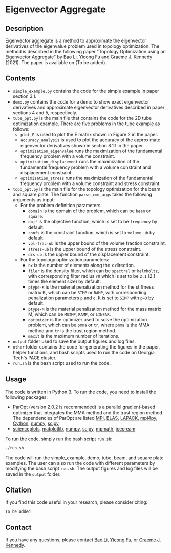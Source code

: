 # Eigenvector Aggregate

## Description
Eigenvector aggregate is a method to approximate the eigenvector derivatives of the eigenvalue problem used in topology optimization. The method is described in the following paper "Topology Optimization using an Eigenvector Aggregate" by Bao Li, Yicong Fu and Graeme J. Kennedy (2021). The paper is available on (To be added).

## Contents
- `simple_example.py` contains the code for the simple example in paper section 3.1.
- `demo.py` contains the code for a demo to show exact eigenvector derivatives and approximate eigenvector derivatives described in paper sections 4 and 5, respectively.
- `tube_opt.py` is the main file that contains the code for the 2D tube optimization example. There are five problems in the tube example as follows:
  - `plot_E` is used to plot the E matrix shown in Figure 2 in the paper.
  - `accuracy_analysis` is used to plot the accuracy of the approximate eigenvector derivatives shown in section 8.1.1 in the paper.
  - `optimization_eigenvalue` runs the maximization of the fundamental frequency problem with a volume constraint.
  - `optimization_displacement` runs the maximization of the fundamental frequency problem with a volume constraint and displacement constraint.
  - `optimization_stress` runs the maximization of the fundamental frequency problem with a volume constraint and stress constraint.
- `topo_opt.py` is the main file for the topology optimization for the beam and square plate. The function `parse_cmd_args` takes the following arguments as input:
  - For the problem definition parameters:
    - `domain` is the domain of the problem, which can be `beam` or `square`.
    - `objf` is the objective function, which is set to be `frequency` by default.
    - `confs` is the constraint function, which is set to `volume_ub` by default.
    - `vol-frac-ub` is the upper bound of the volume fraction constraint.
    - `stress-ub` is the upper bound of the stress constraint.
    - `dis-ub` is the upper bound of the displacement constraint.
  - For the topology optimization parameters:
    - `nx` is the number of elements along the x direction.
    - `filer` is the density filter, which can be `spectral` or `helmholtz`, with corresponding filter radius `r0` which is set to be `2.1` (2.1 times the element size) by default.
    - `ptype-K` is the material penalization method for the stiffness matrix K, which can be `SIMP` or `RAMP`, with corresponding penalization parameters `p` and `q`. It is set to `SIMP` with `p=3` by default.
    - `ptype-M` is the material penalization method for the mass matrix M, which can be `MSIMP`, `RAMP`, or `LINEAR`.
    - `optimizer` is the optimizer used to solve the optimization problem, which can be `pmma` or `tr`, where `pmma` is the MMA method and `tr` is the trust region method.
    - `maxit` is the maximum number of iterations.
- `output` folder used to save the output figures and log files.
- `other` folder contains the code for generating the figures in the paper, helper functions, and bash scripts used to run the code on Georgia Tech's PACE cluster.
- `run.sh` is the bash script used to run the code.

## Usage
The code is written in Python 3. To run the code, you need to install the following packages:
- [ParOpt](https://github.com/smdogroup/paropt) (version [2.0.2](https://github.com/smdogroup/paropt/tree/v2.0.2) is recommended) is a parallel gradient-based optimizer that integrates the MMA method and the trust region method. The dependencies of ParOpt are listed [MPI](https://www.open-mpi.org/), [BLAS](http://www.netlib.org/blas/), [LAPACK](http://www.netlib.org/lapack/), [mpi4py](https://mpi4py.readthedocs.io/en/stable/), [Cython](https://cython.org/), [numpy](https://numpy.org/), [scipy](https://www.scipy.org/)
- [scienceplots](https://github.com/garrettj403/SciencePlots), [matplotlib](https://matplotlib.org/), [numpy](https://numpy.org/), [scipy](https://www.scipy.org/), [mpmath](http://mpmath.org/), [icecream](https://github.com/gruns/icecream)

To run the code, simply run the bash script `run.sh`:
```
./run.sh
```
The code will run the simple_example, demo, tube, beam, and square plate examples. The user can also run the code with different parameters by modifying the bash script `run.sh`. The output figures and log files will be saved in the `output` folder.

## Citation
If you find this code useful in your research, please consider citing:
```
To be added
```

## Contact
If you have any questions, please contact [Bao Li](libao@gatech.edu), [Yicong Fu](aaronfu@gatech.edu), or [Graeme J. Kennedy](graeme.kennedy@aerospace.gatech.edu).

